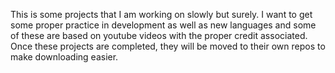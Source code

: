 This is some projects that I am working on slowly but surely. I want to get some proper practice in development as well as new languages and some of these are based on youtube videos with the proper credit associated. Once these projects are completed, they will be moved to their own repos to make downloading easier.
